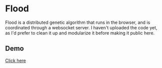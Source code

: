 # Flood
Flood is a distributed genetic algorithm that runs in the browser, and is coordinated through a websocket server.
I haven't uploaded the code yet, as I'd prefer to clean it up and modularize it before making it public here.
## Demo
[Click here](http://demo.gufoe.it/flood/test.html)
